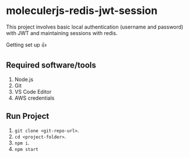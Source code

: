 # moleculerjs-redis-jwt-session

This project involves basic local authentication (username and password) with JWT and maintaining sessions with redis.

Getting set up :+1:
## Required software/tools
1. Node.js
2. Git
3. VS Code Editor
4. AWS credentials

## Run Project
1. `git clone <git-repo-url>`.
2. `cd <project-folder>`.
3. `npm i`.
4. `npm start`
